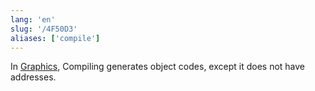 ```yaml
---
lang: 'en'
slug: '/4F50D3'
aliases: ['compile']
---
```


In [Graphics](./../.././docs/pages/Graphics.md), Compiling generates object codes, except it does not have addresses.

<head>
  <html lang="en-US"/>
</head>
